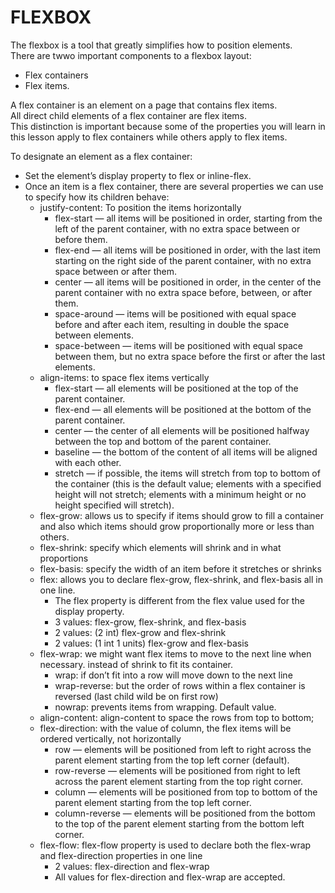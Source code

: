 # FLEXBOX

The flexbox is a tool that greatly simplifies how to position elements.     
There are twwo important components to a flexbox layout:
* Flex containers  
* Flex items.

A flex container is an element on a page that contains flex items.      
All direct child elements of a flex container are flex items.       
This distinction is important because some of the properties you will learn in this lesson apply to flex containers while others apply to flex items.      

To designate an element as a flex container:
* Set the element’s display property to flex or inline-flex.
* Once an item is a flex container, there are several properties we can use to specify how its children behave:
    * justify-content: To position the items horizontally
        * flex-start — all items will be positioned in order, starting from the left of the parent container, with no extra space between or before them.
        * flex-end — all items will be positioned in order, with the last item starting on the right side of the parent container, with no extra space between or after them.
        * center — all items will be positioned in order, in the center of the parent container with no extra space before, between, or after them.
        * space-around — items will be positioned with equal space before and after each item, resulting in double the space between elements.
        * space-between — items will be positioned with equal space between them, but no extra space before the first or after the last elements.  
    * align-items: to space flex items vertically
        * flex-start — all elements will be positioned at the top of the parent container.
        * flex-end — all elements will be positioned at the bottom of the parent container.
        * center — the center of all elements will be positioned halfway between the top and bottom of the parent container.
        * baseline — the bottom of the content of all items will be aligned with each other.
        * stretch — if possible, the items will stretch from top to bottom of the container (this is the default value; elements with a specified height will not stretch; elements with a minimum height or no height specified will stretch).
    * flex-grow: allows us to specify if items should grow to fill a container and also which items should grow proportionally more or less than others.
    * flex-shrink: specify which elements will shrink and in what proportions
    * flex-basis: specify the width of an item before it stretches or shrinks
    * flex: allows you to declare flex-grow, flex-shrink, and flex-basis all in one line.
        * The flex property is different from the flex value used for the display property.
        * 3 values: flex-grow, flex-shrink, and flex-basis
        * 2 values: (2 int) flex-grow and flex-shrink
        * 2 values: (1 int 1 units) flex-grow and flex-basis
    * flex-wrap: we might want flex items to move to the next line when necessary. instead of shrink to fit its container.
        * wrap: if don’t fit into a row will move down to the next line
        * wrap-reverse:  but the order of rows within a flex container is reversed (last child wild be on first row)
        * nowrap: prevents items from wrapping. Default value.
    * align-content: align-content to space the rows from top to bottom;
    * flex-direction: with the value of column, the flex items will be ordered vertically, not horizontally
        * row — elements will be positioned from left to right across the parent element starting from the top left corner (default).
        * row-reverse — elements will be positioned from right to left across the parent element starting from the top right corner.
        * column — elements will be positioned from top to bottom of the parent element starting from the top left corner.
        * column-reverse — elements will be positioned from the bottom to the top of the parent element starting from the bottom left corner.
    * flex-flow: flex-flow property is used to declare both the flex-wrap and flex-direction properties in one line
        * 2 values: flex-direction and flex-wrap
        * All values for flex-direction and flex-wrap are accepted.
